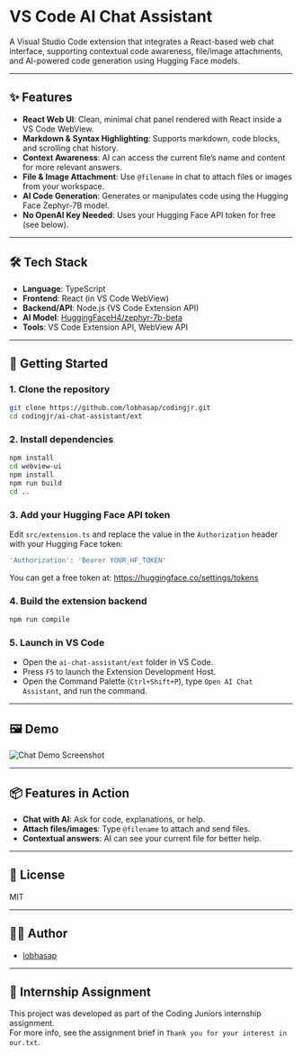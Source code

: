 # VS Code AI Chat Assistant

A Visual Studio Code extension that integrates a React-based web chat interface, supporting contextual code awareness, file/image attachments, and AI-powered code generation using Hugging Face models.

---

## ✨ Features

- **React Web UI**: Clean, minimal chat panel rendered with React inside a VS Code WebView.
- **Markdown & Syntax Highlighting**: Supports markdown, code blocks, and scrolling chat history.
- **Context Awareness**: AI can access the current file’s name and content for more relevant answers.
- **File & Image Attachment**: Use `@filename` in chat to attach files or images from your workspace.
- **AI Code Generation**: Generates or manipulates code using the Hugging Face Zephyr-7B model.
- **No OpenAI Key Needed**: Uses your Hugging Face API token for free (see below).

---

## 🛠️ Tech Stack

- **Language**: TypeScript
- **Frontend**: React (in VS Code WebView)
- **Backend/API**: Node.js (VS Code Extension API)
- **AI Model**: [HuggingFaceH4/zephyr-7b-beta](https://huggingface.co/HuggingFaceH4/zephyr-7b-beta)
- **Tools**: VS Code Extension API, WebView API

---

## 🚀 Getting Started

### 1. Clone the repository

```sh
git clone https://github.com/lobhasap/codingjr.git
cd codingjr/ai-chat-assistant/ext
```

### 2. Install dependencies

```sh
npm install
cd webview-ui
npm install
npm run build
cd ..
```

### 3. Add your Hugging Face API token

Edit `src/extension.ts` and replace the value in the `Authorization` header with your Hugging Face token:

```ts
'Authorization': 'Bearer YOUR_HF_TOKEN'
```

You can get a free token at: https://huggingface.co/settings/tokens

### 4. Build the extension backend

```sh
npm run compile
```

### 5. Launch in VS Code

- Open the `ai-chat-assistant/ext` folder in VS Code.
- Press `F5` to launch the Extension Development Host.
- Open the Command Palette (`Ctrl+Shift+P`), type `Open AI Chat Assistant`, and run the command.

---

## 🖼️ Demo

![Chat Demo Screenshot](../demo-screenshot.png)

---

## 📦 Features in Action

- **Chat with AI**: Ask for code, explanations, or help.
- **Attach files/images**: Type `@filename` to attach and send files.
- **Contextual answers**: AI can see your current file for better help.

---

## 📝 License

MIT

---

## 🙋‍♂️ Author

- [lobhasap](https://github.com/lobhasap)

---

## 📧 Internship Assignment

This project was developed as part of the Coding Juniors internship assignment.  
For more info, see the assignment brief in `Thank you for your interest in our.txt`.
